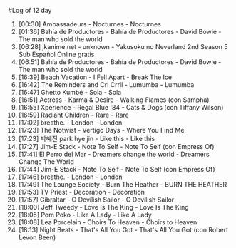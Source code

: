 #Log of 12 day

1. [00:30] Ambassadeurs - Nocturnes - Nocturnes
1. [01:36] Bahía de Productores - Bahía de Productores - David Bowie - The man who sold the world
1. [06:28] jkanime.net - unknown - Yakusoku no Neverland 2nd Season 5 Sub Español Online gratis
1. [06:51] Bahía de Productores - Bahía de Productores - David Bowie - The man who sold the world
1. [16:39] Beach Vacation - I Fell Apart - Break The Ice
1. [16:42] The Reminders and Crl Crrll - Lumumba - Lumumba
1. [16:47] Ghetto Kumbé - Sola - Sola
1. [16:51] Actress - Karma & Desire - Walking Flames (con Sampha)
1. [16:55] Xperience - Regal Blue '84 - Cats & Dogs (con Tiffany Wilson)
1. [16:59] Radiant Children - Rare - Rare
1. [17:02] breathe. - London - London
1. [17:23] The Notwist - Vertigo Days - Where You Find Me
1. [17:23] 박혜진 park hye jin - Like this - Like this
1. [17:27] Jim-E Stack - Note To Self - Note To Self (con Empress Of)
1. [17:41] El Perro del Mar - Dreamers change the world - Dreamers Change The World
1. [17:44] Jim-E Stack - Note To Self - Note To Self (con Empress Of)
1. [17:46] breathe. - London - London
1. [17:49] The Lounge Society - Burn The Heather - BURN THE HEATHER
1. [17:53] TV Priest - Decoration - Decoration
1. [17:57] Gibraltar - O Devilish Sailor - O Devilish Sailor
1. [18:00] Jeff Tweedy - Love Is The King - Love Is The King
1. [18:05] Pom Poko - Like A Lady - Like A Lady
1. [18:08] Lea Porcelain - Choirs To Heaven - Choirs to Heaven
1. [18:13] Night Beats - That's All You Got - That's All You Got (con Robert Levon Been)
